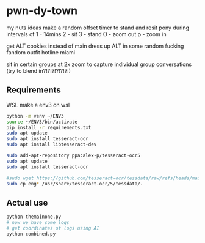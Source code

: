 # pwn-dy-town

my nuts
ideas 
    make a random offset timer to stand and resit pony during intervals of 1 - 14mins 
        2 - sit 
        3 - stand 
        O - zoom out 
        p - zoom in 

get ALT cookies instead of main
    dress up ALT in some random fucking fandom outfit 
    hotline miami 

sit in certain groups at 2x zoom to capture individual group conversations 
    (try to blend in?!?!?!?!?!?!)


## Requirements

WSL
make a env3 on wsl

```bash
python -m venv ~/ENV3
source ~/ENV3/bin/activate
pip install -r requirements.txt
sudo apt update
sudo apt install tesseract-ocr
sudo apt install libtesseract-dev

sudo add-apt-repository ppa:alex-p/tesseract-ocr5
sudo apt update
sudo apt install tesseract-ocr

#sudo wget https://github.com/tesseract-ocr/tessdata/raw/refs/heads/main/eng.traineddata -P /usr/share/tesseract-ocr/5/tessdata/
sudo cp eng* /usr/share/tesseract-ocr/5/tessdata/.
```

## Actual use

```bash
python themainone.py
# now we have some logs
# get coordinates of logs using AI
python combined.py
```